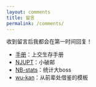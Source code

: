 ```yaml
---
layout: comments
title: 留言
permalink: /comments/
---
```


收到留言后我都会在第一时间回复！

- [手册](https://file.cz123.top/6Social_book/%E4%B8%8A%E6%B5%B7%E4%BA%A4%E9%80%9A%E5%A4%A7%E5%AD%A6%E5%AD%A6%E7%94%9F%E7%94%9F%E5%AD%98%E6%89%8B%E5%86%8C.pdf)：上交生存手册
- [NJUPT](https://www.njupt.edu.cn/)：小破邮
- [NB-stats](https://www.stats.gov.cn/)：统计大boss
- [wu-kan](https://wu-kan.cn/)：从前辈处借鉴的模板
